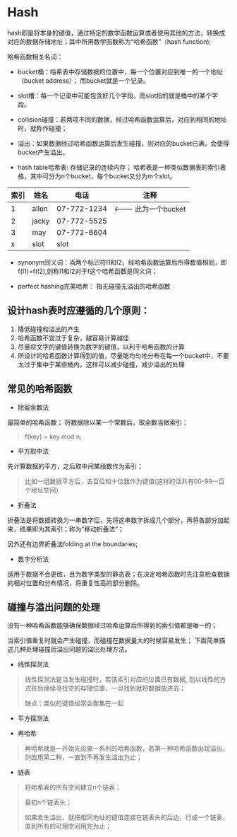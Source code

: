 # Hash 
hash即是将本身的键值，通过特定的数学函数运算或者使用其他的方法，转换成对应的数据存储地址；其中所用数学函数称为“哈希函数”（hash function);

哈希函数相关名词：

* bucket桶：哈希表中存储数据的位置中，每一个位置对应到唯一的一个地址（bucket address）； 而bucket就是一个记录。

* slot槽：每一个记录中可能包含好几个字段，而slot指的就是桶中的某个字段。
 
* collision碰撞：若两项不同的数据，经过哈希函数运算后，对应到相同的地址时，就称作碰撞；

* 溢出：如果数据经过哈希函数运算后发生碰撞，则对应的bucket已满，会使得bucket产生溢出。

* hash table哈希表: 存储记录的连续内存； 哈希表是一种类似数据表的索引表格，其中可分为n个bucket，每个bucket又分为m个slot。


 索引 | 姓名 | 电话 | 注释
 ---- | ---- | ---- | ----
 1 | allen | 07-772-1234 | <--- 此为一个bucket
 2 | jacky | 07-772-5525 | 
 3 | may | 07-772-6604 | 
  x|   slot  | slot |
  
  
* synonym同义词：当两个标识符I1和I2，经哈希函数运算后所得数值相同，即f(I1)=f(I2),则称I1和I2对于f这个哈希函数是同义词；

* perfect hashing完美哈希： 指无碰撞无溢出的哈希函数


## 设计hash表时应遵循的几个原则：
1. 降低碰撞和溢出的产生
2. 哈希函数不宜过于复杂，越容易计算越佳
3. 尽量将文字的键值转换为数字的键值，以利于哈希函数的计算
4. 所设计的哈希函数计算得到的值，尽量能均匀地分布在每一个bucket中，不要太过于集中于某些桶内，这样可以减少碰撞，减少溢出的处理

## 常见的哈希函数

* 除留余数法

最简单的哈希函数；
将数据除以某一个常数后，取余数当做索引；
>f(key) = key mod n;

* 平方取中法

先计算数据的平方，之后取中间某段数作为索引；

> 比如一组数据平方后，去百位和十位数作为键值(这样的话共有00-99一百个地址空间）

* 折叠法

折叠法是将数据转换为一串数字后，先将这串数字拆成几个部分，再将各部分加起来，结果即为其索引；称为“移动折叠法”；


 另外还有边界折叠法folding at the boundaries;
 
 * 数字分析法
 
 适用于数据不会更改，且为数字类型的静态表；在决定哈希函数时先注意检查数据的相对位置和分布情况，将重复性高的部分删除。
 
 
## 碰撞与溢出问题的处理
没有一种哈希函数能够确保数据经过哈希运算后所得到的索引值都是唯一的；

当索引值重复时就会产生碰撞，而碰撞在数据量大的时候容易发生；
下面简单描述几种处理碰撞后溢出问题的溢出处理方法。

* 线性探测法


> 线性探测法是当发生碰撞时，若该索引对应的位置已有数据, 则以线性的方式往后继续寻找空的存储位置，一旦找到就将数据放进去；
> 
> 缺点：类似的键值经常会聚集在一起



* 平方探测法

* 再哈希

> 再哈希就是一开始先设置一系列的哈希函数，若第一种哈希函数出现溢出，则改用第二种，一直到不再发生溢出为止；


* 链表
 
> 将哈希表的所有空间建立n个链表；
> 
> 最初n个链表头；
> 
> 如果发生溢出，就把相同地址的键值连接在链表头的后边，行成一个链表，直到所有的可用空间用完为止；